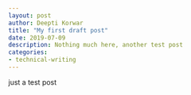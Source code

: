 ```yaml
---
layout: post
author: Deepti Korwar
title: "My first draft post"
date: 2019-07-09
description: Nothing much here, another test post
categories:
- technical-writing
---
```


<p>just a test post</p>
